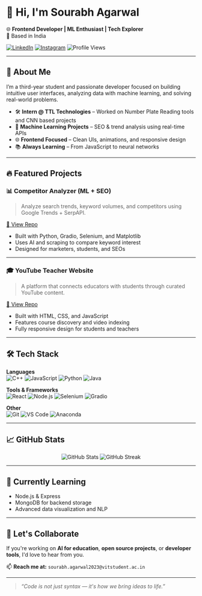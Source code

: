 # 👋 Hi, I'm Sourabh Agarwal

🌐 **Frontend Developer | ML Enthusiast | Tech Explorer**  
📍 Based in India

[![LinkedIn](https://img.shields.io/badge/LinkedIn-blue?logo=linkedin&style=flat&labelColor=blue)](https://linkedin.com/in/sourabh-agarwal)
[![Instagram](https://img.shields.io/badge/Instagram-pink?logo=instagram&style=flat&labelColor=E4405F)](https://www.instagram.com/its_sourabh.ig)
![Profile Views](https://komarev.com/ghpvc/?username=sourabh-web21&label=Profile%20views&color=0e75b6&style=flat)

---

## 🚀 About Me

I’m a third-year student and passionate developer focused on building intuitive user interfaces, analyzing data with machine learning, and solving real-world problems.

- 🛠️ **Intern @ TTL Technologies** – Worked on Number Plate Reading tools and CNN based projects
- 🤖 **Machine Learning Projects** – SEO & trend analysis using real-time APIs
- 🌐 **Frontend Focused** – Clean UIs, animations, and responsive design
- 📚 **Always Learning** – From JavaScript to neural networks

---

## 🔥 Featured Projects

### 📊 Competitor Analyzer (ML + SEO)
> Analyze search trends, keyword volumes, and competitors using Google Trends + SerpAPI.

[🔗 View Repo](https://github.com/Sourabh-web21/Competitor-Analyser)

- Built with Python, Gradio, Selenium, and Matplotlib
- Uses AI and scraping to compare keyword interest
- Designed for marketers, students, and SEOs

---

### 🎓 YouTube Teacher Website
> A platform that connects educators with students through curated YouTube content.

[🔗 View Repo](https://github.com/Sourabh-web21/YouTube-Teacher)

- Built with HTML, CSS, and JavaScript
- Features course discovery and video indexing
- Fully responsive design for students and teachers

---



## 🛠️ Tech Stack

**Languages**  
![C++](https://img.shields.io/badge/C++-00599C?style=flat&logo=cplusplus&logoColor=white)
![JavaScript](https://img.shields.io/badge/JavaScript-F7DF1E?style=flat&logo=javascript&logoColor=black)
![Python](https://img.shields.io/badge/Python-3776AB?style=flat&logo=python&logoColor=white)
![Java](https://img.shields.io/badge/Java-ED8B00?style=flat&logo=java&logoColor=white)

**Tools & Frameworks**  
![React](https://img.shields.io/badge/React-20232A?style=flat&logo=react&logoColor=61DAFB)
![Node.js](https://img.shields.io/badge/Node.js-339933?style=flat&logo=node-dot-js&logoColor=white)
![Selenium](https://img.shields.io/badge/Selenium-43B02A?style=flat&logo=selenium&logoColor=white)
![Gradio](https://img.shields.io/badge/Gradio-FF6F00?style=flat)

**Other**  
![Git](https://img.shields.io/badge/Git-F05032?style=flat&logo=git&logoColor=white)
![VS Code](https://img.shields.io/badge/VS%20Code-007ACC?style=flat&logo=visual-studio-code&logoColor=white)
![Anaconda](https://img.shields.io/badge/Anaconda-44A833?style=flat&logo=anaconda&logoColor=white)

---

## 📈 GitHub Stats

<p align="center">
  <img src="https://github-readme-stats.vercel.app/api?username=sourabh-web21&show_icons=true&theme=default" alt="GitHub Stats" />
  <img src="https://github-readme-streak-stats.herokuapp.com/?user=sourabh-web21&theme=default" alt="GitHub Streak" />
</p>

---

## 🌱 Currently Learning

- Node.js & Express
- MongoDB for backend storage
- Advanced data visualization and NLP

---

## 🤝 Let's Collaborate

If you're working on **AI for education**, **open source projects**, or **developer tools**, I'd love to hear from you.

📫 **Reach me at:** `sourabh.agarwal2023@vitstudent.ac.in`

---

> _“Code is not just syntax — it's how we bring ideas to life.”_

